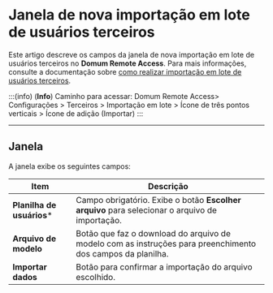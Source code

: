 # Janela de nova importação em lote de usuários terceiros

Este artigo descreve os campos da janela de nova importação em lote de usuários terceiros no **Domum Remote Access**. Para mais informações, consulte a documentação sobre [como realizar importação em lote de usuários terceiros](/v3-33/docs/pt/how-to-request-a-batch-access-for-third-party-user).

:::(info) (**Info**)
Caminho para acessar: 
Domum Remote Access> Configurações > Terceiros > Importação em lote > Ícone de três pontos verticais > Ícone de adição (Importar)
:::

---
## Janela
A janela exibe os seguintes campos:

**Item**|**Descrição**
|---|---|
**Planilha de usuários***|Campo obrigatório. Exibe o botão **Escolher arquivo** para selecionar o arquivo de importação.
**Arquivo de modelo**|Botão que faz o download do arquivo de modelo com as instruções para preenchimento dos campos da planilha.
**Importar dados**|Botão para confirmar a importação do arquivo escolhido.

